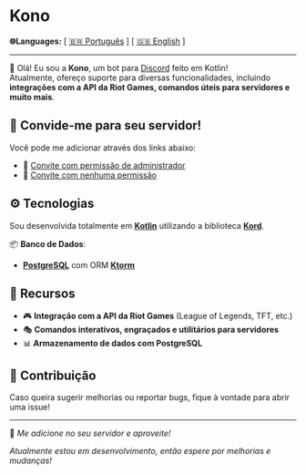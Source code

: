 # Kono

**🌐Languages:**
[ [🇧🇷 Português](README.md) ] [ [🇬🇧 English](README.en.md) ]

---

👋 Olá! Eu sou a **Kono**, um bot para [Discord](https://discord.com/) feito em Kotlin!  
Atualmente, ofereço suporte para diversas funcionalidades, incluindo **integrações com a API da Riot Games, comandos úteis para servidores e muito mais**.

## 🚀 Convide-me para seu servidor!
Você pode me adicionar através dos links abaixo:

- 🔗 [Convite com permissão de administrador](https://discord.com/oauth2/authorize?client_id=1050488635381788714&scope=bot+applications.commands&permissions=8)
- 🔗 [Convite com nenhuma permissão](https://discord.com/oauth2/authorize?client_id=1050488635381788714&scope=bot+applications.commands)

## ⚙️ Tecnologias
Sou desenvolvida totalmente em **[Kotlin](https://kotlinlang.org/)** utilizando a biblioteca **[Kord](https://github.com/kordlib/kord)**.

📦 **Banco de Dados**:
- **[PostgreSQL](https://www.postgresql.org/)** com ORM **[Ktorm](https://www.ktorm.org/)**

## 🔧 Recursos
- 🎮 **Integração com a API da Riot Games** (League of Legends, TFT, etc.)
- 🎭 **Comandos interativos, engraçados e utilitários para servidores**
- 📊 **Armazenamento de dados com PostgreSQL**

## 📌 Contribuição
Caso queira sugerir melhorias ou reportar bugs, fique à vontade para abrir uma issue!

---  

📢 *Me adicione no seu servidor e aproveite!*  

*Atualmente estou em desenvolvimento, então espere por melhorias e mudanças!*
